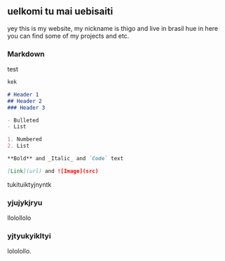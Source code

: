 ## uelkomi tu mai uebisaiti

yey this is my website, my nickname is thigo and live in brasil hue
in here you can find some of my projects and etc.

### Markdown

test

```markdown
kek

# Header 1
## Header 2
### Header 3

- Bulleted
- List

1. Numbered
2. List

**Bold** and _Italic_ and `Code` text

[Link](url) and ![Image](src)
```

tukituiktyjnyntk

### yjujykjryu

llolollolo

### yjtyukyikltyi

lololollo.
